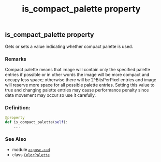 ﻿---
title: is_compact_palette property
second_title: Aspose.CAD for Python via .NET API References
description: 
type: docs
weight: 100
url: /aspose.cad/colorpalette/is_compact_palette/
is_root: false
---

## is_compact_palette property


Gets or sets a value indicating whether compact palette is used.

### Remarks 


Compact palette means that image will contain only the specified palette entries if possible or in other words the image will be more compact and occupy less space;
otherwise there will be 2^BitsPerPixel entries and image will reserve more space for all possible palette entries.
Setting this value to true and changing palette entries may cause performance penalty since data movement may occur so use it carefully.
### Definition:
```python
@property
def is_compact_palette(self):
    ...
```

### See Also
* module [`aspose.cad`](../../)
* class [`ColorPalette`](/cad/python-net/aspose.cad/colorpalette)
